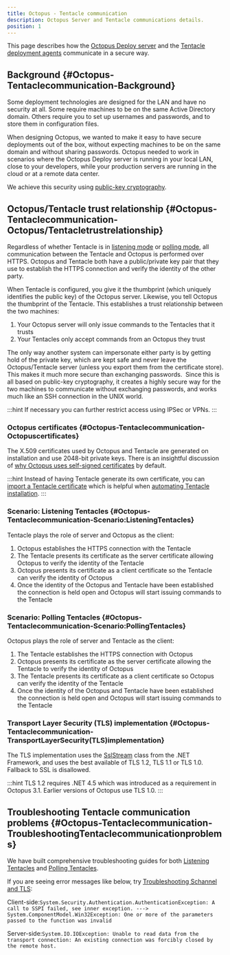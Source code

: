 ```yaml
---
title: Octopus - Tentacle communication
description: Octopus Server and Tentacle communications details.
position: 1
---
```


This page describes how the [Octopus Deploy server](/docs/installation/index.md) and the [Tentacle deployment agents](/docs/deployment-targets/windows-targets/index.md) communicate in a secure way.

## Background {#Octopus-Tentaclecommunication-Background}

Some deployment technologies are designed for the LAN and have no security at all. Some require machines to be on the same Active Directory domain. Others require you to set up usernames and passwords, and to store them in configuration files.

When designing Octopus, we wanted to make it easy to have secure deployments out of the box, without expecting machines to be on the same domain and without sharing passwords. Octopus needed to work in scenarios where the Octopus Deploy server is running in your local LAN, close to your developers, while your production servers are running in the cloud or at a remote data center.

We achieve this security using [public-key cryptography](http://en.wikipedia.org/wiki/Public-key_cryptography "Wikipedia article on Public-key cryptography").

## Octopus/Tentacle trust relationship {#Octopus-Tentaclecommunication-Octopus/Tentacletrustrelationship}

Regardless of whether Tentacle is in [listening mode](/docs/deployment-targets/windows-targets/listening-tentacles.md) or [polling mode](/docs/deployment-targets/windows-targets/polling-tentacles.md), all communication between the Tentacle and Octopus is performed over HTTPS. Octopus and Tentacle both have a public/private key pair that they use to establish the HTTPS connection and verify the identity of the other party.

When Tentacle is configured, you give it the thumbprint (which uniquely identifies the public key) of the Octopus server. Likewise, you tell Octopus the thumbprint of the Tentacle. This establishes a trust relationship between the two machines:

1. Your Octopus server will only issue commands to the Tentacles that it trusts
2. Your Tentacles only accept commands from an Octopus they trust

The only way another system can impersonate either party is by getting hold of the private key, which are kept safe and never leave the Octopus/Tentacle server (unless you export them from the certificate store). This makes it much more secure than exchanging passwords.  Since this is all based on public-key cryptography, it creates a highly secure way for the two machines to communicate without exchanging passwords, and works much like an SSH connection in the UNIX world.

:::hint
If necessary you can further restrict access using IPSec or VPNs.
:::

### Octopus certificates {#Octopus-Tentaclecommunication-Octopuscertificates}

The X.509 certificates used by Octopus and Tentacle are generated on installation and use 2048-bit private keys. There is an insightful discussion of [why Octopus uses self-signed certificates](https://octopus.com/blog/why-self-signed-certificates) by default.

:::hint
Instead of having Tentacle generate its own certificate, you can [import a Tentacle certificate](/docs/how-to/export-and-import-tentacle-certificates-without-a-profile.md) which is helpful when [automating Tentacle installation](/docs/deployment-targets/windows-targets/automating-tentacle-installation.md).
:::

### Scenario: Listening Tentacles {#Octopus-Tentaclecommunication-Scenario:ListeningTentacles}

Tentacle plays the role of server and Octopus as the client:

1. Octopus establishes the HTTPS connection with the Tentacle
2. The Tentacle presents its certificate as the server certificate allowing Octopus to verify the identity of the Tentacle
3. Octopus presents its certificate as a client certificate so the Tentacle can verify the identity of Octopus
4. Once the identity of the Octopus and Tentacle have been established the connection is held open and Octopus will start issuing commands to the Tentacle

### Scenario: Polling Tentacles {#Octopus-Tentaclecommunication-Scenario:PollingTentacles}

Octopus plays the role of server and Tentacle as the client:

1. The Tentacle establishes the HTTPS connection with Octopus
2. Octopus presents its certificate as the server certificate allowing the Tentacle to verify the identity of Octopus
3. The Tentacle presents its certificate as a client certificate so Octopus can verify the identity of the Tentacle
4. Once the identity of the Octopus and Tentacle have been established the connection is held open and Octopus will start issuing commands to the Tentacle

### Transport Layer Security (TLS) implementation {#Octopus-Tentaclecommunication-TransportLayerSecurity(TLS)implementation}

The TLS implementation uses the [SslStream](http://msdn.microsoft.com/en-us/library/system.net.security.sslstream(v=vs.110).aspx) class from the .NET Framework, and uses the best available of TLS 1.2, TLS 1.1 or TLS 1.0. Fallback to SSL is disallowed.

:::hint
TLS 1.2 requires .NET 4.5 which was introduced as a requirement in Octopus 3.1. Earlier versions of Octopus use TLS 1.0.
:::

## Troubleshooting Tentacle communication problems {#Octopus-Tentaclecommunication-TroubleshootingTentaclecommunicationproblems}

We have built comprehensive troubleshooting guides for both [Listening Tentacles](/docs/how-to/troubleshoot-listening-tentacles.md) and [Polling Tentacles](/docs/how-to/troubleshoot-polling-tentacles.md).

If you are seeing error messages like below, try [Troubleshooting Schannel and TLS](/docs/reference/octopus-tentacle-communication/troubleshooting-schannel-and-tls.md):

Client-side:`System.Security.Authentication.AuthenticationException: A call to SSPI failed, see inner exception. ---> System.ComponentModel.Win32Exception: One or more of the parameters passed to the function was invalid`

Server-side:`System.IO.IOException: Unable to read data from the transport connection: An existing connection was forcibly closed by the remote host.`
